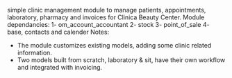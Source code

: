 simple clinic management module to manage patients, appointments, laboratory, pharmacy and invoices for Clinica Beauty Center.
Module dependancies:
1- om_account_accountant
2- stock
3- point_of_sale
4- base, contacts and calender
Notes:
- The module customizes existing models, adding some clinic related information.
- Two models built from scratch, laboratory & sit, have their own workflow and integrated with invoicing.
